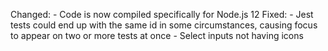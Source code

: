 Changed:
    - Code is now compiled specifically for Node.js 12
Fixed:
    - Jest tests could end up with the same id in some circumstances, causing focus to appear on two or more tests at once
    - Select inputs not having icons

